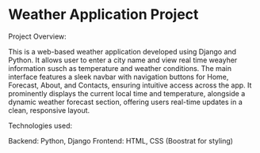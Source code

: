 # Weather Application Project 

Project Overview:

This is a web-based weather application developed using Django and Python. It allows user to enter a city name and view real time weayher information susch as temperature and weather conditions. The main interface features a sleek navbar with navigation buttons for Home, Forecast, About, and Contacts, ensuring intuitive access across the app.
It prominently displays the current local time and temperature, alongside a dynamic weather forecast section, offering users real-time updates in a clean, responsive layout.

Technologies used:

Backend: Python, Django
Frontend: HTML, CSS (Boostrat for styling)
